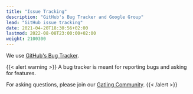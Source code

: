 ```yaml
---
title: "Issue Tracking"
description: "GitHub's Bug Tracker and Google Group"
lead: "GitHub issue tracking"
date: 2021-04-20T18:30:56+02:00
lastmod: 2022-08-08T23:00:00+02:00
weight: 2100300
---
```


We use [GitHub's Bug Tracker](https://github.com/gatling/gatling/issues).

{{< alert warning >}}
A bug tracker is meant for reporting bugs and asking for features.

For asking questions, please join our [Gatling Community](https://community.gatling.io).
{{< /alert >}}
